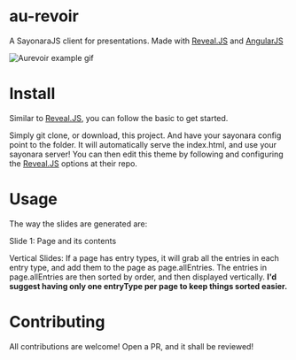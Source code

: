 # au-revoir
A SayonaraJS client for presentations. Made with [Reveal.JS](https://github.com/hakimel/reveal.js/) and [AngularJS](https://angularjs.org/)

![Aurevoir example gif](https://files.aaronthedev.com/$/5rnjx)

# Install

Similar to [Reveal.JS](https://github.com/hakimel/reveal.js/), you can follow the basic to get started.

Simply git clone, or download, this project. And have your sayonara config point to the folder. It will automatically serve the index.html, and use your sayonara server! You can then edit this theme by following and configuring the [Reveal.JS](https://github.com/hakimel/reveal.js/) options at their repo.

# Usage

The way the slides are generated are:

Slide 1: Page and its contents

Vertical Slides: If a page has entry types, it will grab all the entries in each entry type, and add them to the page as page.allEntries. The entries in page.allEntries are then sorted by order, and then displayed vertically. **I'd suggest having only one entryType per page to keep things sorted easier.**

# Contributing

All contributions are welcome! Open a PR, and it shall be reviewed!

